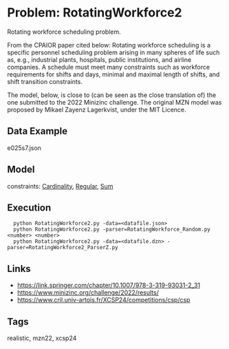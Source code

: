 # Problem: RotatingWorkforce2

Rotating workforce scheduling problem.

From the CPAIOR paper cited below: Rotating workforce scheduling is a specific personnel scheduling problem arising in many spheres of life such as, e.g., industrial plants, hospitals,
public institutions, and airline companies. A schedule must meet many constraints such as workforce requirements for shifts and days, minimal
and maximal length of shifts, and shift transition constraints.

The model, below, is close to (can be seen as the close translation of) the one submitted to the 2022 Minizinc challenge.
The original MZN model was proposed by Mikael Zayenz Lagerkvist, under the MIT Licence.

## Data Example
  e025s7.json

## Model
  constraints: [Cardinality](https://pycsp.org/documentation/constraints/Cardinality), [Regular](https://pycsp.org/documentation/constraints/Regular), [Sum](https://pycsp.org/documentation/constraints/Sum)

## Execution
```
  python RotatingWorkforce2.py -data=<datafile.json>
  python RotatingWorkforce2.py -parser=RotatingWorkforce_Random.py <number> <number>
  python RotatingWorkforce2.py -data=<datafile.dzn> -parser=RotatingWorkforce2_ParserZ.py
```

## Links
  - https://link.springer.com/chapter/10.1007/978-3-319-93031-2_31
  - https://www.minizinc.org/challenge/2022/results/
  - https://www.cril.univ-artois.fr/XCSP24/competitions/csp/csp

## Tags
  realistic, mzn22, xcsp24
